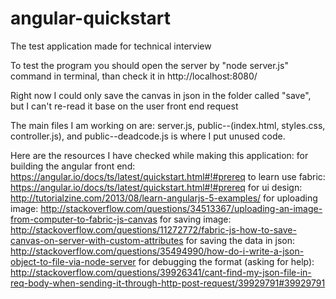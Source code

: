 # angular-quickstart
The test application made for technical interview

To test the program you should open the server by "node server.js" command in terminal, than check it in http://localhost:8080/

Right now I could only save the canvas in json in the folder called "save", but I can't re-read it base on the user front end request

The main files I am working on are: server.js, public--(index.html, styles.css, controller.js), and public--deadcode.js is where I put unused code.

Here are the resources I have checked while making this application:
for building the angular front end: https://angular.io/docs/ts/latest/quickstart.html#!#prereq
to learn use fabric: https://angular.io/docs/ts/latest/quickstart.html#!#prereq
for ui design: http://tutorialzine.com/2013/08/learn-angularjs-5-examples/
for uploading image: http://stackoverflow.com/questions/34513367/uploading-an-image-from-computer-to-fabric-js-canvas
for saving image: http://stackoverflow.com/questions/11272772/fabric-js-how-to-save-canvas-on-server-with-custom-attributes
for saving the data in json: http://stackoverflow.com/questions/35494990/how-do-i-write-a-json-object-to-file-via-node-server
for debugging the format (asking for help): http://stackoverflow.com/questions/39926341/cant-find-my-json-file-in-req-body-when-sending-it-through-http-post-request/39929791#39929791